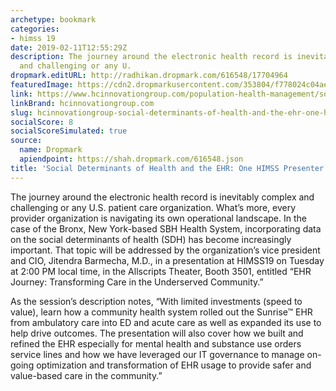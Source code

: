 ```yaml
---
archetype: bookmark
categories:
- himss 19
date: 2019-02-11T12:55:29Z
description: The journey around the electronic health record is inevitably complex
  and challenging or any U.
dropmark.editURL: http://radhikan.dropmark.com/616548/17704964
featuredImage: https://cdn2.dropmarkusercontent.com/353804/f778024c04ae9966f44062c199c5b8123774c5fd5af747351a9ee3b203f96e6f/thumbnail/SaintBarnabas.5c5ced53a6868.jpg?Expires=1557430063&Signature=LYAEoM91-n7Nor-ntOBuGzY4cuTNJuOEMRGokkBWE8BUqdhFvavgKrUJkbzojqmx4RF-BA31RjB8SqqQvhXXwmzodYSOU6ZFWBEIK-dzSX6V6y~rNd5VeS94nHxnzcKqAa60emxH0njvMLB7wSx1KsO5WITTt5qlRMiXLaN37fr-ouGhRlpAZ9bQy7e7WIc-nRFrwPQMtaXNVK8Vx2UbRCYI6qp9zQSKnwBSp0~IZpD6~Y2c8ol3pACVJLFBftRMzdEAbqrbcmmj2OEjHPV3NMJcFAvsJ24EL882Sb-RFxnJ3BnvzpU6zylJ12NbdDJ-7ObQCQ6GKbE15O2eAcL1nw__&Key-Pair-Id=APKAITQYWVEN757ZA4KQ
link: https://www.hcinnovationgroup.com/population-health-management/social-determinants-of-health/article/21067860/social-determinants-of-health-and-the-ehr-one-himss-presenters-story
linkBrand: hcinnovationgroup.com
slug: hcinnovationgroup-social-determinants-of-health-and-the-ehr-one-himss-presenter-s-story
socialScore: 8
socialScoreSimulated: true
source:
  name: Dropmark
  apiendpoint: https://shah.dropmark.com/616548.json
title: 'Social Determinants of Health and the EHR: One HIMSS Presenter’s Story'
---
```

The journey around the electronic health record is inevitably complex and challenging or any U.S. patient care organization. What’s more, every provider organization is navigating its own operational landscape. In the case of the Bronx, New York-based SBH Health System, incorporating data on the social determinants of health (SDH) has become increasingly important. That topic will be addressed by the organization’s vice president and CIO, Jitendra Barmecha, M.D., in a presentation at HIMSS19 on Tuesday at 2:00 PM local time, in the Allscripts Theater, Booth 3501, entitled “EHR Journey: Transforming Care in the Underserved Community.”

As the session’s description notes, “With limited investments (speed to value), learn how a community health system rolled out the Sunrise™ EHR from ambulatory care into ED and acute care as well as expanded its use to help drive outcomes. The presentation will also cover how we built and refined the EHR especially for mental health and substance use orders service lines and how we have leveraged our IT governance to manage on-going optimization and transformation of EHR usage to provide safer and value-based care in the community.”

